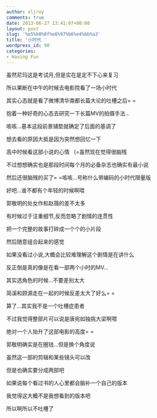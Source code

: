```yaml
---
author: xljroy
comments: true
date: 2013-06-27 13:41:07+00:00
layout: post
slug: '%e5%b0%8f%e6%97%b6%e4%bb%a3'
title: '小时代 '
wordpress_id: 90
categories:
- Having Fun
---
```


虽然尼玛这是考试月,但是实在是定不下心来复习


所以果断在中午的时候去电影院看了一场小时代




其实心态就是看了微博清华南都长篇大论的吐槽之后= =




抱着一种好奇的心态去研究一下长篇MV的拍摄手法...




咳咳...基本这段前景铺垫就确定了后面的基调了







想去看的原因大抵是因为突然想回忆一下




高中时候看这部小说的心情   (=虽然现在觉得很脑残




不过想想确实也是那段时间每个月的必备杂志也确实有最小说




然后还很脑残的买了= =咳咳...号称什么带编码的小时代限量版




好吧...谁不都有个年轻的时候啊喂







郭敬明的处女作和赵薇的差不太多




有时候过于注重细节,反而忽略了剧情的连贯性




把一个完整的故事打碎成一个个的小片段




然后随意组合起来的感觉




如果没看过小说,大概会比较难理解这个剧情是在讲什么




反正倒是真的像是在看一部两个小时的MV...




其实选角色的时候...不要差别太大




简溪和顾源走在一起的时候反差太大了好么= =




算了...其实我不是一个吐槽症患者




不过我觉得整部片可以说是唐宛如独挑大梁啊喂




绝对一个人抬升了这部电影的高度= =




郭敬明确实是在圈钱...但是换个角度说




虽然这一部的剪辑和某些镜头可以改




但是也确实要分成两部吧







如果说每个看过书的人心里都会脑补一个自己的版本




我觉得这大概不是我想看到的版本吧 




所以啊所以不吐槽了
